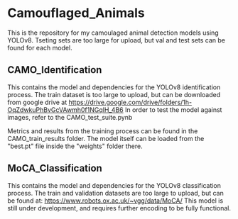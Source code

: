 # Camouflaged_Animals

This is the repository for my camoulaged animal detection models using YOLOv8. Tseting sets are too large for upload, but val and test sets can be found for each model. 

## CAMO_Identification
This contains the model and dependencies for the YOLOv8 identification process. The train dataset is too large to upload, but can be downloaded from google drive at https://drive.google.com/drive/folders/1h-OqZdwkuPhBvGcVAwmh0f1NGqlH_4B6
In order to test the model against images, refer to the CAMO_test_suite.pynb

Metrics and results from the training process can be found in the CAMO_train_results folder. The model itself can be loaded from the "best.pt" file inside the "weights" folder there.

## MoCA_Classification
This contains the model and dependencies for the YOLOv8 classification process. The train and validation datasets are too large to upload, but can be found at: https://www.robots.ox.ac.uk/~vgg/data/MoCA/
This model is still under development, and requires further encoding to be fully functional.
